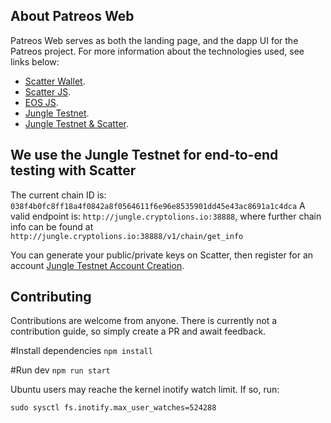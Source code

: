 ## About Patreos Web

Patreos Web serves as both the landing page, and the dapp UI for the Patreos project.  For more information about the technologies used, see links below:

- [Scatter Wallet](https://get-scatter.com/).
- [Scatter JS](https://github.com/GetScatter/scatter-js).
- [EOS JS](https://github.com/EOSIO/eosjs).
- [Jungle Testnet](http://dev.cryptolions.io/).
- [Jungle Testnet & Scatter](https://steemit.com/eos/@conceptskip/eos-wallet-testing-in-the-jungle-testnet).

## We use the Jungle Testnet for end-to-end testing with Scatter

The current chain ID is: `038f4b0fc8ff18a4f0842a8f0564611f6e96e8535901dd45e43ac8691a1c4dca`
A valid endpoint is: `http://jungle.cryptolions.io:38888`, where further chain info can be found at `http://jungle.cryptolions.io:38888/v1/chain/get_info`

You can generate your public/private keys on Scatter, then register for an account [Jungle Testnet Account Creation](http://jungle.cryptolions.io/#account).

## Contributing

Contributions are welcome from anyone.  There is currently not a contribution guide, so simply create a PR and await feedback.

#Install dependencies
```npm install```

#Run dev
```npm run start```


Ubuntu users may reache the kernel inotify watch limit.  If so, run:
```
sudo sysctl fs.inotify.max_user_watches=524288
```
